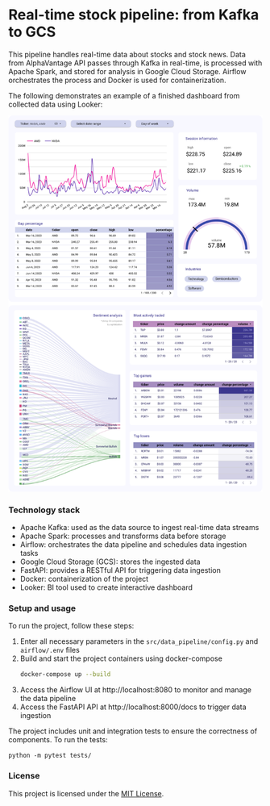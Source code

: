 # Real-time stock pipeline: from Kafka to GCS

This pipeline handles real-time data about stocks and stock news. Data from AlphaVantage API passes through Kafka 
in real-time, is processed with Apache Spark, and stored for analysis in Google Cloud Storage. Airflow orchestrates 
the process and Docker is used for containerization.

The following demonstrates an example of a finished dashboard from collected data using Looker:

![workflow](image/stock_dashboard.png "Dashboard")

### Technology stack

- Apache Kafka: used as the data source to ingest real-time data streams
- Apache Spark: processes and transforms data before storage
- Airflow: orchestrates the data pipeline and schedules data ingestion tasks
- Google Cloud Storage (GCS): stores the ingested data
- FastAPI: provides a RESTful API for triggering data ingestion
- Docker: containerization of the project
- Looker: BI tool used to create interactive dashboard

### Setup and usage

To run the project, follow these steps:

1. Enter all necessary parameters in the `src/data_pipeline/config.py` and `airflow/.env` files
2. Build and start the project containers using docker-compose
   ```bash 
   docker-compose up --build
   ```
3. Access the Airflow UI at http://localhost:8080 to monitor and manage the data pipeline
4. Access the FastAPI API at http://localhost:8000/docs to trigger data ingestion

The project includes unit and integration tests to ensure the correctness of components. To run the tests:
```
python -m pytest tests/
```

### License

This project is licensed under the [MIT License](https://github.com/nadyinky/av-stock-pipeline/blob/fb4858cd334f336f9ef0b5d832fdac2ad21093a8/LICENSE).